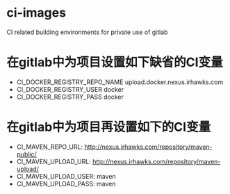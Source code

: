 # ci-images

CI related building environments for private use of gitlab


# 在gitlab中为项目设置如下缺省的CI变量

- CI_DOCKER_REGISTRY_REPO_NAME upload.docker.nexus.irhawks.com
- CI_DOCKER_REGISTRY_USER docker
- CI_DOCKER_REGISTRY_PASS docker

# 在gitlab中为项目再设置如下的CI变量

- CI_MAVEN_REPO_URL: http://nexus.irhawks.com/repository/maven-public/
- CI_MAVEN_UPLOAD_URL: http://nexus.irhawks.com/repository/maven-upload/
- CI_MAVEN_UPLOAD_USER: maven
- CI_MAVEN_UPLOAD_PASS: maven
